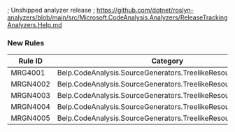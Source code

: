 ﻿; Unshipped analyzer release
; https://github.com/dotnet/roslyn-analyzers/blob/main/src/Microsoft.CodeAnalysis.Analyzers/ReleaseTrackingAnalyzers.Help.md

### New Rules

Rule ID | Category | Severity | Notes
--------|----------|----------|-------
MRG4001 | Belp.CodeAnalysis.SourceGenerators.TreelikeResources.UserError | Error | SourceGenerators
MRGN4002 | Belp.CodeAnalysis.SourceGenerators.TreelikeResources.UserError | Error | ResourceTreeGenerator
MRGN4003 | Belp.CodeAnalysis.SourceGenerators.TreelikeResources.UserError | Error | ResourceTreeGenerator
MRGN4004 | Belp.CodeAnalysis.SourceGenerators.TreelikeResources.UserError | Error | ResourceTreeGenerator
MRGN4005 | Belp.CodeAnalysis.SourceGenerators.TreelikeResources.UserError | Error | ResourceTreeGenerator